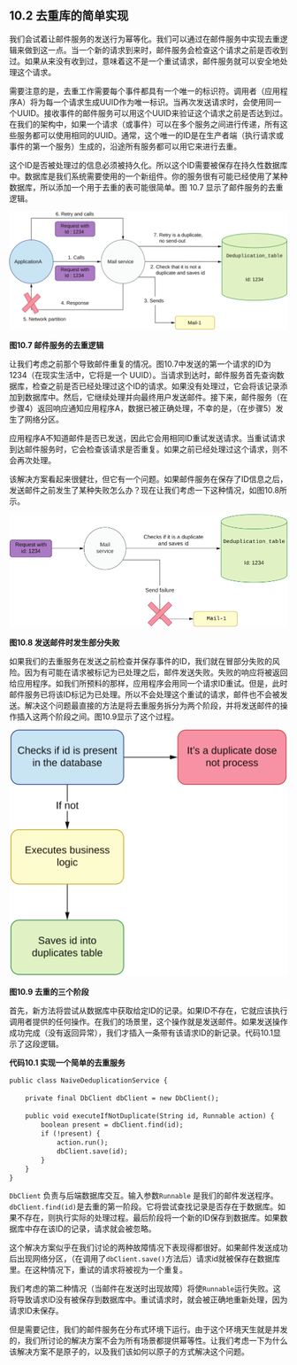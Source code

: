 ## 10.2 去重库的简单实现

我们会试着让邮件服务的发送行为幂等化。我们可以通过在邮件服务中实现去重逻辑来做到这一点。当一个新的请求到来时，邮件服务会检查这个请求之前是否收到过。如果从来没有收到过，意味着这不是一个重试请求，邮件服务就可以安全地处理这个请求。

需要注意的是，去重工作需要每个事件都具有一个唯一的标识符。调用者（应用程序A）将为每一个请求生成UUID作为唯一标识。当再次发送请求时，会使用同一个UUID。接收事件的邮件服务可以用这个UUID来验证这个请求之前是否达到过。在我们的架构中，如果一个请求（或事件）可以在多个服务之间进行传递，所有这些服务都可以使用相同的UUID。通常，这个唯一的ID是在生产者端（执行请求或事件的第一个服务）生成的，沿途所有服务都可以用它来进行去重。

这个ID是否被处理过的信息必须被持久化。所以这个ID需要被保存在持久性数据库中。数据库是我们系统需要使用的一个新组件。你的服务很有可能已经使用了某种数据库，所以添加一个用于去重的表可能很简单。图 10.7 显示了邮件服务的去重逻辑。

![10.7](10-7.svg)

**图10.7 邮件服务的去重逻辑**

让我们考虑之前那个导致邮件重复的情况。图10.7中发送的第一个请求的ID为1234（在现实生活中，它将是一个 UUID）。当请求到达时，邮件服务首先查询数据库，检查之前是否已经处理过这个ID的请求。如果没有处理过，它会将该记录添加到数据库中。然后，它继续处理并向最终用户发送邮件。接下来，邮件服务（在步骤4）返回响应通知应用程序A，数据已被正确处理，不幸的是，（在步骤5）发生了网络分区。

应用程序A不知道邮件是否已发送，因此它会用相同ID重试发送请求。当重试请求到达邮件服务时，它会检查该请求是否重复。如果之前已经处理过这个请求，则不会再次处理。

该解决方案看起来很健壮，但它有一个问题。如果邮件服务在保存了ID信息之后，发送邮件之前发生了某种失败怎么办？现在让我们考虑一下这种情况，如图10.8所示。

![10.8](10-8.svg)

**图10.8 发送邮件时发生部分失败**

如果我们的去重服务在发送之前检查并保存事件的ID，我们就在冒部分失败的风险。因为有可能在请求被标记为已处理之后，邮件发送失败。失败的响应将被返回给应用程序。如我们所预料的那样，应用程序会用同一个请求ID重试。但是，此时邮件服务已将该ID标记为已处理。所以不会处理这个重试的请求，邮件也不会被发送。解决这个问题最直接的方法是将去重服务拆分为两个阶段，并将发送邮件的操作插入这两个阶段之间。图10.9显示了这个过程。

![10.9](10-9.svg)

**图10.9 去重的三个阶段**

首先，新方法将尝试从数据库中获取给定ID的记录。如果ID不存在，它就应该执行调用者提供的任何操作。在我们的场景里，这个操作就是发送邮件。如果发送操作成功完成（没有返回异常），我们才插入一条带有该请求ID的新记录。代码10.1显示了这段逻辑。

**代码10.1 实现一个简单的去重服务**
```
public class NaiveDeduplicationService {

    private final DbClient dbClient = new DbClient();

    public void executeIfNotDuplicate(String id, Runnable action) {
        boolean present = dbClient.find(id);
        if (!present) {
            action.run();
            dbClient.save(id);
        }
    }
}
```

`DbClient` 负责与后端数据库交互。输入参数`Runnable` 是我们的邮件发送程序。`dbClient.find(id)`是去重的第一阶段。它将尝试查找记录是否存在于数据库。如果不存在，则执行实际的处理过程。最后阶段将一个新的ID保存到数据库。如果数据库中存在该ID的记录，请求就会被忽略。

这个解决方案似乎在我们讨论的两种故障情况下表现得都很好。如果邮件发送成功后出现网络分区，（在调用了`dbClient.save()`方法后）请求id就被保存在数据库里。在这种情况下，重试的请求将被视为一个重复。

我们考虑的第二种情况（当邮件在发送时出现故障）将使`Runnable`运行失败。这将导致请求ID没有被保存到数据库中。重试请求时，就会被正确地重新处理，因为
请求ID未保存。

但是需要记住，我们的邮件服务在分布式环境下运行。由于这个环境天生就是并发的，我们所讨论的解决方案不会为所有场景都提供幂等性。让我们考虑一下为什么该解决方案不是原子的，以及我们该如何以原子的方式解决这个问题。